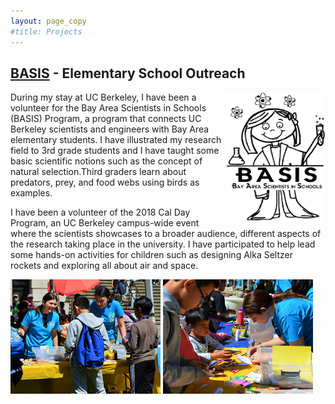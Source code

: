 ```yaml
---
layout: page_copy
#title: Projects
---
```


## [BASIS](http://www.crscience.org/volunteers/aboutbasis) -   Elementary School Outreach 
<img align="right" width="160" height="210" img src="\img\Basis.png">
During my stay at UC Berkeley, I have been a volunteer
for the Bay Area Scientists in Schools (BASIS) Program, a program that connects UC Berkeley
scientists and engineers with Bay Area elementary students. I have illustrated my research field
to 3rd grade students and I have taught some basic scientific notions such as the concept of
natural selection.Third graders learn about
predators, prey, and food webs using birds as examples.

I have been a volunteer of the 2018 Cal Day Program, an UC Berkeley campus-wide event
where the scientists showcases to a broader audience, different aspects of the research taking
place in the university. I have participated to help lead some hands-on activities for
children such as designing Alka Seltzer rockets and exploring all about air and space. 


<div id="randomContainer">
    <div id="imageContainer">
        <img src="\img\1.png" alt=""/>
        <img src="\img\2.png" alt=""/>
        <!-- <img src="\img\3.png" alt=""/> -->
    </div>
    <div id="navigationContainer">
    </div>
</div>
